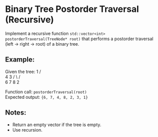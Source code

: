 # Binary Tree Postorder Traversal (Recursive)

Implement a recursive function `std::vector<int> postorderTraversal(TreeNode* root)` that performs a postorder traversal (left → right → root) of a binary tree.

## Example:
Given the tree:
        1
       / \
      4   3
     / \ / \
    6  7 8  2

Function call: `postorderTraversal(root)`  
Expected output: `{6, 7, 4, 8, 2, 3, 1}`

## Notes:
- Return an empty vector if the tree is empty.
- Use recursion.
